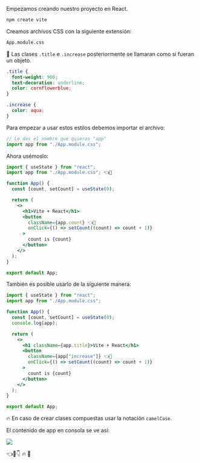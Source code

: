 Empezamos creando nuestro proyecto en React.

```bash
npm create vite
```

Creamos archivos CSS con la siguiente extensión:

```bash
App.module.css
```

📌 Las clases `.title` e `.increase` posteriormente se llamaran como si fueran un objeto.

```css
.title {
  font-weight: 900;
  text-decoration: underline;
  color: cornflowerblue;
}

.increase {
  color: aqua;
}
```

Para empezar a usar estos estilos debemos importar el archivo:

```jsx
// Le das el nombre que quieras "app"
import app from "./App.module.css";
```

Ahora usémoslo:

```jsx
import { useState } from "react";
import app from "./App.module.css"; 👈👀

function App() {
  const [count, setCount] = useState(0);

  return (
    <>
      <h1>Vite + React</h1>
      <button
        className={app.count} 👈👀
        onClick={() => setCount((count) => count + 1)}
      >
        count is {count}
      </button>
    </>
  );
}

export default App;
```

También es posible usarlo de la siguiente manera:

```jsx
import { useState } from "react";
import app from "./App.module.css";

function App() {
  const [count, setCount] = useState(0);
  console.log(app);

  return (
    <>
      <h1 className={app.title}>Vite + React</h1>
      <button
        className={app["increase"]} 👈👀
        onClick={() => setCount((count) => count + 1)}
      >
        count is {count}
      </button>
    </>
  );
}

export default App;
```

🔥 En caso de crear clases compuestas usar la notación `camelCase`.

El contenido de app en consola se ve así:

![](https://i.postimg.cc/W3pb9Kjy/names.png)




👈👀👇
🔥
📌